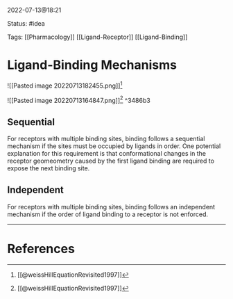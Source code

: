 2022-07-13@18:21

Status: #idea

Tags: [[Pharmacology]] [[Ligand-Receptor]] [[Ligand-Binding]]

# Ligand-Binding Mechanisms
![[Pasted image 20220713182455.png]][^1]

![[Pasted image 20220713164847.png]][^1] ^3486b3
## Sequential
For receptors with multiple binding sites, binding follows a sequential mechanism if the sites must be occupied by ligands in order. One potential explanation for this requirement is that conformational changes in the receptor geomeometry caused by the first ligand binding are required to expose the next binding site.

## Independent
For receptors with multiple binding sites, binding follows an independent mechanism if the order of ligand binding to a receptor is not enforced.




---
# References
[^1]: [[@weissHillEquationRevisited1997]]